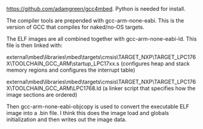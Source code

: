 https://github.com/adamgreen/gcc4mbed. Python is needed for install.

The compiler tools are prepended with gcc-arm-none-eabi. This is the version of GCC that compiles for naked/no-OS targets.

The ELF images are all combined together with gcc-arm-none-eabi-ld. This file is then linked with: 

  external\mbed\libraries\mbed\targets\cmsis\TARGET_NXP\TARGET_LPC176X\TOOLCHAIN_GCC_ARM\startup_LPC17xx.s
    (configures heap and stack memory regions and configures the interrupt table)

  external\mbed\libraries\mbed\targets\cmsis\TARGET_NXP\TARGET_LPC176X\TOOLCHAIN_GCC_ARM\LPC1768.ld
    (a linker script that specifies how the image sections are ordered)

Then gcc-arm-none-eabi-objcopy is used to convert the executable ELF image into a .bin file. I think this does the image load and globals initialization and then writes out the image data.